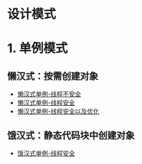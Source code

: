# 设计模式
# 1. 单例模式
## 懒汉式：按需创建对象
- [懒汉式单例-线程不安全](https://github.com/tignioj/designmode/blob/master/src/com/example/singleton/SingleTon1_Lazy_ThreadUnSafe.java)
- [懒汉式单例-线程安全](https://github.com/tignioj/designmode/blob/master/src/com/example/singleton/SingleTon2_Lazy_ThreadSafe.java)
- [懒汉式单例-线程安全以及优化](https://github.com/tignioj/designmode/blob/master/src/com/example/singleton/SingleTon3_Lazy_ThreadSafe_Optimize.java)

## 饿汉式：静态代码块中创建对象
- [饿汉式单例-线程安全](https://github.com/tignioj/designmode/blob/master/src/com/example/singleton/SingleTon_Hungry_ThreadSafe.java)

